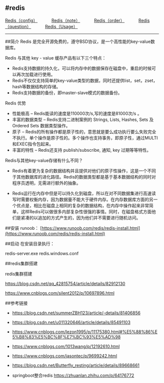#redis 
---
<a href="#" onclick="refreshRedisContent('config')">Redis（config）</a>&emsp;&emsp;&emsp;
<a href="#" onclick="refreshRedisContent('note')">Redis（note）</a>&emsp;&emsp;&emsp;
<a href="#" onclick="refreshRedisContent('order')">Redis（order）</a>&emsp;&emsp;&emsp;
<a href="#" onclick="refreshRedisContent('question')">Redis（question）</a>&emsp;&emsp;&emsp;
<a href="#" onclick="refreshRedisContent('usage')">Redis（Usage）</a>&emsp;&emsp;&emsp;

---

##简介
Redis 是完全开源免费的，遵守BSD协议，是一个高性能的key-value数据库。

Redis 与其他 key - value 缓存产品有以下三个特点：

- Redis支持数据的持久化，可以将内存中的数据保存在磁盘中，重启的时候可以再次加载进行使用。
- Redis不仅仅支持简单的key-value类型的数据，同时还提供list，set，zset，hash等数据结构的存储。
- Redis支持数据的备份，即master-slave模式的数据备份。

Redis 优势

- 性能极高 – Redis能读的速度是110000次/s,写的速度是81000次/s 。
- 丰富的数据类型 – Redis支持二进制案例的 Strings, Lists, Hashes, Sets 及 Ordered Sets 数据类型操作。
- 原子 – Redis的所有操作都是原子性的，意思就是要么成功执行要么失败完全不执行。单个操作是原子性的。多个操作也支持事务，即原子性，通过MULTI和EXEC指令包起来。
- 丰富的特性 – Redis还支持 publish/subscribe, 通知, key 过期等等特性。

Redis与其他key-value存储有什么不同？

- Redis有着更为复杂的数据结构并且提供对他们的原子性操作，这是一个不同于其他数据库的进化路径。Redis的数据类型都是基于基本数据结构的同时对程序员透明，无需进行额外的抽象。

- Redis运行在内存中但是可以持久化到磁盘，所以在对不同数据集进行高速读写时需要权衡内存，因为数据量不能大于硬件内存。在内存数据库方面的另一个优点是，相比在磁盘上相同的复杂的数据结构，在内存中操作起来非常简单，这样Redis可以做很多内部复杂性很强的事情。同时，在磁盘格式方面他们是紧凑的以追加的方式产生的，因为他们并不需要进行随机访问。


##安装
runoob： [https://www.runoob.com/redis/redis-install.html](https://www.runoob.com/redis/redis-install.html)

##启动
在安装目录执行：
 
redis-server.exe redis.windows.conf


##redis集群搭建

redis集群搭建 

https://blog.csdn.net/qq_42815754/article/details/82912130

https://www.cnblogs.com/silent2012/p/10697896.html

##参考链接
- https://blog.csdn.net/summerZBH123/article/-details/81406856
- https://blog.csdn.net/u011320646/article/details/85491103
- https://www.cnblogs.com/lezon1995/p/11175380.html#%E5%88%86%E5%B8%83%E5%BC%8F%E7%BC%93%E5%AD%98
- https://www.cnblogs.com/1013wang/p/12192610.html
- https://www.cnblogs.com/jasontec/p/9699242.html
- https://blog.csdn.net/Butterfly_resting/article/details/89668661

- springboot整合redis    https://zhuanlan.zhihu.com/p/64176772

